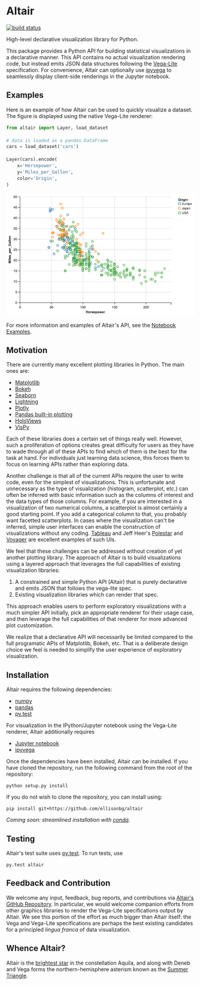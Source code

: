 # Altair

[![build status](http://img.shields.io/travis/ellisonbg/altair/master.svg?style=flat)](https://travis-ci.org/ellisonbg/altair)

High-level declarative visualization library for Python.

This package provides a Python API for building statistical visualizations in a
declarative manner.
This API contains no actual visualization rendering code, but instead emits JSON data structures following the [Vega-Lite](https://github.com/vega/vega-lite) specification.
For convenience, Altair can optionally use [ipyvega](https://github.com/vega/ipyvega) to seamlessly display client-side renderings in the Jupyter notebook.

## Examples

Here is an example of how Altair can be used to quickly visualize a dataset.
The figure is displayed using the native Vega-Lite renderer:

```python
from altair import Layer, load_dataset

# data is loaded as a pandas DataFrame
cars = load_dataset('cars')

Layer(cars).encode(
    x='Horsepower',
    y='Miles_per_Gallon',
    color='Origin',
)
```
![Altair Visualization](images/cars.png?raw=true)

For more information and examples of Altair's API, see the [Notebook Examples](notebooks/Index.ipynb).

## Motivation

There are currently many excellent plotting libraries in Python. The main ones are:

* [Matplotlib](http://matplotlib.org/)
* [Bokeh](http://bokeh.pydata.org/en/latest/)
* [Seaborn](http://stanford.edu/~mwaskom/software/seaborn/#)
* [Lightning](http://lightning-viz.org/)
* [Plotly](https://plot.ly/)
* [Pandas built-in plotting](http://pandas.pydata.org/pandas-docs/stable/visualization.html)
* [HoloViews](http://ioam.github.io/holoviews/)
* [VisPy](http://vispy.org/)

Each of these libraries does a certain set of things really well.
However, such a proliferation of options creates great difficulty for users as they have to wade through all of these APIs to find which of them is the best for the task at hand.
For individuals just learning data science, this forces them to focus on learning APIs rather than exploring data.

Another challenge is that all of the current APIs require the user to write code, even for the simplest of visualizations.
This is unfortunate and unnecessary as the type of visualization (histogram, scatterplot, etc.) can often be inferred with basic information such as the columns of interest and the data types of those columns.
For example, if you are interested in a visualization of two numerical columns, a scatterplot is almost certainly a good starting point.
If you add a categorical column to that, you probably want facetted scatterplots.
In cases where the visualization can't be inferred, simple user interfaces can enable the construction of visualizations without any coding. [Tableau](http://www.tableau.com/) and Jeff Heer's
[Polestar](https://github.com/vega/polestar) and [Voyager](https://github.com/vega/voyager) are
excellent examples of such UIs.

We feel that these challenges can be addressed without creation of yet another plotting library.
The approach of Altair is to build visualizations using a layered approach that leverages the full capabilities of existing visualization libraries:

1. A constrained and simple Python API (Altair) that is purely declarative and emits JSON that follows the vega-lite spec.
2. Existing visualization libraries which can render that spec.

This approach enables users to perform exploratory visualizations with a much simpler API initially, pick an appropriate renderer for their usage case, and then leverage the full capabilities of that renderer for more advanced plot customization.

We realize that a declarative API will necessarily be limited compared to the full programatic APIs of Matplotlib, Bokeh, etc. That is a deliberate design choice we feel is needed to simplify the user experience of exploratory visualization.

## Installation

Altair requires the following dependencies:

* [numpy](http://www.numpy.org/)
* [pandas](http://pandas.pydata.org/)
* [py.test](http://pytest.org/latest)

For visualization in the IPython/Jupyter notebook using the Vega-Lite renderer, Altair additionally requires

* [Jupyter notebook](https://jupyter.readthedocs.io/en/latest/install.html)
* [ipyvega](https://github.com/vega/ipyvega)

Once the dependencies have been installed, Altair can be installed.
If you have cloned the repository, run the following command from the root of the repository:

```
python setup.py install
```

If you do not wish to clone the repository, you can install using:

```
pip install git+https://github.com/ellisonbg/altair
```

*Coming soon: streamlined installation with [conda](http://conda.pydata.org/).*

## Testing

Altair's test suite uses [py.test](http://pytest.org/latest/).
To run tests, use
```
py.test altair
```

## Feedback and Contribution

We welcome any input, feedback, bug reports, and contributions via [Altair's GitHub Repository](http://github.com/ellisonbg/altair/).
In particular, we would welcome companion efforts from other graphics libraries to render the Vega-Lite specifications output by Altair.
We see this portion of the effort as much bigger than Altair itself: the Vega and Vega-Lite specifications are perhaps the best existing candidates for a principled *lingua franca* of data visualization.

## Whence Altair?

Altair is the [brightest star](https://en.wikipedia.org/wiki/Altair) in the constellation Aquila, and along with Deneb and Vega forms the northern-hemisphere asterism known as the [Summer Triangle](https://en.wikipedia.org/wiki/Summer_Triangle).

